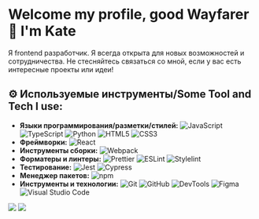 # Welcome my profile, good Wayfarer 👋 I'm Kate

Я frontend разработчик. Я всегда открыта для новых возможностей и сотрудничества. Не стесняйтесь связаться со мной, если у вас есть интересные проекты или идеи!
## ⚙️ Используемые инструменты/Some Tool and Tech I use:

- **Языки программирования/разметки/стилей:** 
    ![JavaScript](https://img.shields.io/badge/JavaScript-F7DF1E?style=flat&logo=javascript&logoColor=black)
    ![TypeScript](https://img.shields.io/badge/TypeScript-007ACC?style=flat&logo=typescript&logoColor=white)
    ![Python](https://img.shields.io/badge/Python-3776AB?style=flat&logo=python&logoColor=yellow)
    ![HTML5](https://img.shields.io/badge/HTML5-E34F26?style=flat&logo=html5&logoColor=white)
    ![CSS3](https://img.shields.io/badge/CSS3-1572B6?style=flat&logo=css3&logoColor=white)
- **Фреймворки:** 
    ![React](https://img.shields.io/badge/React-grey?style=flat&logo=react&logoColor=blue)
- **Инструменты сборки:** 
    ![Webpack](https://img.shields.io/badge/Webpack-8DD6F9?style=flat&logo=webpack&logoColor=white)
- **Форматеры и линтеры:**
    ![Prettier](https://img.shields.io/badge/Prettier-F7B93E?style=flat&logo=prettier&logoColor=white)
    ![ESLint](https://img.shields.io/badge/ESLint-4B32C3?style=flat&logo=eslint&logoColor=white)
    ![Stylelint](https://img.shields.io/badge/Stylelint-65737e?style=flat&logo=stylelint&logoColor=white)
- **Тестирование:**
    ![Jest](https://img.shields.io/badge/Jest-C21325?style=flat&logo=jest&logoColor=white)
    ![Cypress](https://img.shields.io/badge/Cypress-52bf90?style=flat&logo=cypress&logoColor=black)
- **Менеджер пакетов:** 
    ![npm](https://img.shields.io/badge/npm-EE4C2C?style=flat&logo=npm&logoColor=white)
- **Инструменты и технологии:** 
    ![Git](https://img.shields.io/badge/Git-F05032?style=flat&logo=git&logoColor=white)
    ![GitHub](https://img.shields.io/badge/GitHub-black?style=flat&logo=github&logoColor=white)
    ![DevTools](https://img.shields.io/badge/DevTools-EE4C2C?style=flat&logo=googlechrome&logoColor=white)
    ![Figma](https://img.shields.io/badge/Figma-F24E1E?style=flat&logo=figma&logoColor=white)
    ![Visual Studio Code](https://img.shields.io/badge/Visual_Studio_Code-0078d7?style=flat&logo=visual-studio-code&logoColor=white)
  
![](https://github-profile-summary-cards.vercel.app/api/cards/most-commit-language?username=OIOenikS&theme=default)
![](https://github-profile-summary-cards.vercel.app/api/cards/repos-per-language?username=OIOenikS&theme=default)  
